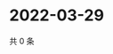 # 2022-03-29

共 0 条

<!-- BEGIN WEIBO -->
<!-- 最后更新时间 Tue Mar 29 2022 18:22:56 GMT+0800 (China Standard Time) -->

<!-- END WEIBO -->
